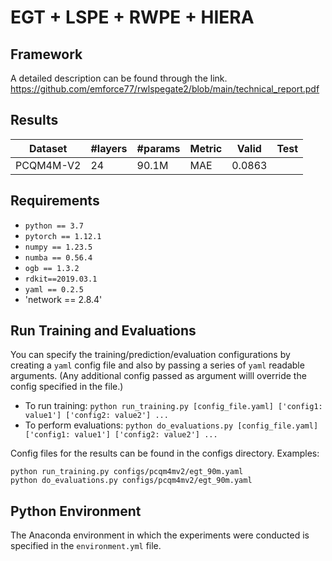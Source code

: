 
# EGT + LSPE + RWPE + HIERA


## Framework
A detailed description can be found through the link. <https://github.com/emforce77/rwlspegate2/blob/main/technical_report.pdf>



## Results

Dataset       | #layers | #params | Metric         | Valid           | Test           |
--------------|---------|---------|----------------|-----------------|----------------|
PCQM4M-V2     | 24      | 90.1M   | MAE            | 0.0863          |                |


## Requirements

* `python == 3.7`
* `pytorch == 1.12.1`
* `numpy == 1.23.5`
* `numba == 0.56.4`
* `ogb == 1.3.2`
* `rdkit==2019.03.1`
* `yaml == 0.2.5`
* 'network == 2.8.4'

## Run Training and Evaluations

You can specify the training/prediction/evaluation configurations by creating a `yaml` config file and also by passing a series of `yaml` readable arguments. (Any additional config passed as argument willl override the config specified in the file.)

* To run training: ```python run_training.py [config_file.yaml] ['config1: value1'] ['config2: value2'] ...```
* To perform evaluations: ```python do_evaluations.py [config_file.yaml] ['config1: value1'] ['config2: value2'] ...```

Config files for the results can be found in the configs directory. Examples:
```
python run_training.py configs/pcqm4mv2/egt_90m.yaml
python do_evaluations.py configs/pcqm4mv2/egt_90m.yaml
```


## Python Environment

The Anaconda environment in which the experiments were conducted is specified in the `environment.yml` file.

